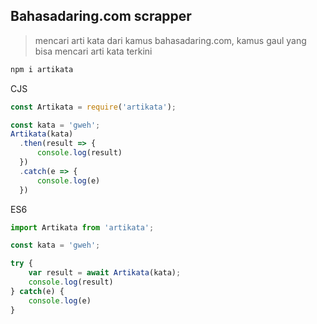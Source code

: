 ## Bahasadaring.com scrapper

> mencari arti kata dari kamus bahasadaring.com, kamus gaul yang bisa mencari arti kata terkini


```sh
npm i artikata
```

CJS
```js
const Artikata = require('artikata');

const kata = 'gweh';
Artikata(kata)
  .then(result => {
      console.log(result)
  })
  .catch(e => {
      console.log(e)
  })
```

ES6
```js
import Artikata from 'artikata';

const kata = 'gweh';

try {
    var result = await Artikata(kata);
    console.log(result)
} catch(e) {
    console.log(e)
}
```

